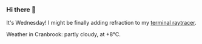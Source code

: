 ### Hi there :wave:

It's Wednesday! I might be finally adding refraction to my [terminal raytracer](https://github.com/bewuethr/bash-raytracer).

Weather in Cranbrook: partly cloudy, at +8°C.
